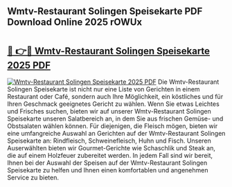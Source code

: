 ## Wmtv-Restaurant Solingen Speisekarte PDF Download Online 2025 rOWUx

# <h2><a href="http://gc8806.nevu.top/?p=Wmtv-Restaurant+Solingen+Speisekarte">🔗 👉🔴 Wmtv-Restaurant Solingen Speisekarte 2025 PDF</a></h2>

[![Wmtv-Restaurant Solingen Speisekarte 2025 PDF](https://i.imgur.com/dBaPXMq.png)](http://gc8806.nevu.top/?p=Wmtv-Restaurant+Solingen+Speisekarte)
Die Wmtv-Restaurant Solingen Speisekarte ist nicht nur eine Liste von Gerichten in einem Restaurant oder Café, sondern auch Ihre Möglichkeit, ein köstliches und für Ihren Geschmack geeignetes Gericht zu wählen. Wenn Sie etwas Leichtes und Frisches suchen, bieten wir auf unserer Wmtv-Restaurant Solingen Speisekarte unseren Salatbereich an, in dem Sie aus frischen Gemüse- und Obstsalaten wählen können. Für diejenigen, die Fleisch mögen, bieten wir eine umfangreiche Auswahl an Gerichten auf der Wmtv-Restaurant Solingen Speisekarte an: Rindfleisch, Schweinefleisch, Huhn und Fisch. Unseren Auserwählten bieten wir Gourmet-Gerichte wie Schaschlik und Steak an, die auf einem Holzfeuer zubereitet werden. In jedem Fall sind wir bereit, Ihnen bei der Auswahl der Speisen auf der Wmtv-Restaurant Solingen Speisekarte zu helfen und Ihnen einen komfortablen und angenehmen Service zu bieten.

